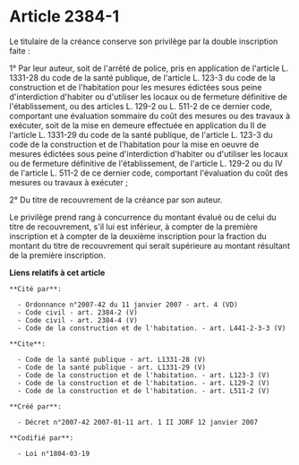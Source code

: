 # Article 2384-1

Le titulaire de la créance conserve son privilège par la double inscription faite : 

1° Par leur auteur, soit de l'arrêté de police, pris en application de l'article L. 1331-28 du code de la santé publique, de
l'article L. 123-3 du code de la construction et de l'habitation pour les mesures édictées sous peine d'interdiction
d'habiter ou d'utiliser les locaux ou de fermeture définitive de l'établissement, ou des articles L. 129-2 ou L. 511-2 de ce
dernier code, comportant une évaluation sommaire du coût des mesures ou des travaux à exécuter, soit de la mise en demeure
effectuée en application du II de l'article L. 1331-29 du code de la santé publique, de l'article L. 123-3 du code de la
construction et de l'habitation pour la mise en oeuvre de mesures édictées sous peine d'interdiction d'habiter ou d'utiliser
les locaux ou de fermeture définitive de l'établissement, de l'article L. 129-2 ou du IV de l'article L. 511-2 de ce dernier
code, comportant l'évaluation du coût des mesures ou travaux à exécuter ; 

2° Du titre de recouvrement de la créance par son auteur. 

Le privilège prend rang à concurrence du montant évalué ou de celui du titre de recouvrement, s'il lui est inférieur, à
compter de la première inscription et à compter de la deuxième inscription pour la fraction du montant du titre de
recouvrement qui serait supérieure au montant résultant de la première inscription.

**Liens relatifs à cet article**

	**Cité par**:

	  - Ordonnance n°2007-42 du 11 janvier 2007 - art. 4 (VD)
	  - Code civil - art. 2384-2 (V)
	  - Code civil - art. 2384-4 (V)
	  - Code de la construction et de l'habitation. - art. L441-2-3-3 (V)

	**Cite**:

	  - Code de la santé publique - art. L1331-28 (V)
	  - Code de la santé publique - art. L1331-29 (V)
	  - Code de la construction et de l'habitation. - art. L123-3 (V)
	  - Code de la construction et de l'habitation. - art. L129-2 (V)
	  - Code de la construction et de l'habitation. - art. L511-2 (V)

	**Créé par**:

	  - Décret n°2007-42 2007-01-11 art. 1 II JORF 12 janvier 2007

	**Codifié par**:

	  - Loi n°1804-03-19
